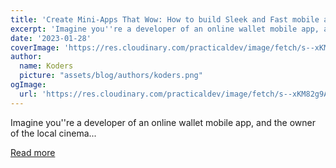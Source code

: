 ```yaml
---
title: 'Create Mini-Apps That Wow: How to build Sleek and Fast mobile apps using any JS Frameworks and Ionic Portals'
excerpt: 'Imagine you''re a developer of an online wallet mobile app, and the owner of the local cinema...'
date: '2023-01-28'
coverImage: 'https://res.cloudinary.com/practicaldev/image/fetch/s--xKM82g9A--/c_imagga_scale,f_auto,fl_progressive,h_420,q_auto,w_1000/https://dev-to-uploads.s3.amazonaws.com/uploads/articles/q5pauz98s3g3l1bnep8z.png'
author:
  name: Koders
  picture: "assets/blog/authors/koders.png"
ogImage:
  url: 'https://res.cloudinary.com/practicaldev/image/fetch/s--xKM82g9A--/c_imagga_scale,f_auto,fl_progressive,h_420,q_auto,w_1000/https://dev-to-uploads.s3.amazonaws.com/uploads/articles/q5pauz98s3g3l1bnep8z.png'
---
```


Imagine you''re a developer of an online wallet mobile app, and the owner of the local cinema...

[Read more](https://dev.to/mhushang/create-mini-apps-that-wow-how-to-build-sleek-and-fast-mobile-apps-using-any-js-frameworks-and-ionic-portals-3n2n)
